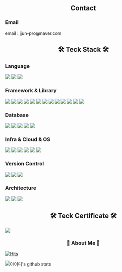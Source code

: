 <div align="left">

<h2 align="center">Contact</h2>

<h3 align="left">Email</h2>

<p align="left">
  email : jjun-pro@naver.com
</p>

<h2 align="center">🛠 Teck Stack 🛠</h2>
  
<h3 align="left">Language</h2>
<p align="left">
  <img src="https://img.shields.io/badge/Java-007396?style=flat&logo=Java&logoColor=white"/>
  <img src="https://img.shields.io/badge/PHP-627eb4?style=flat&logo=php&logoColor=white"/>
  <img src="https://img.shields.io/badge/JavaScript-F7DF1E?style=flat&logo=JavaScript&logoColor=white"/>
</p>
  
<h3 align="left">Framework & Library</h3>
<p align="left">
  <img src="https://img.shields.io/badge/Spring-6aae3d?style=flat&logo=Spring&logoColor=white"/>
  <img src="https://img.shields.io/badge/SpringBoot-6aae3d?style=flat&logo=Springboot&logoColor=white"/>
  <img src="https://img.shields.io/badge/JPA-6aae3d?style=flat&logo=Spring&logoColor=white"/>
  <img src="https://img.shields.io/badge/QueryDSL-6aae3d?style=flat&logo=Spring&logoColor=white"/>
  <img src="https://img.shields.io/badge/WebFlux-6aae3d?style=flat&logo=Spring&logoColor=white"/>
  <img src="https://img.shields.io/badge/MonoFlux-6aae3d?style=flat&logo=Spring&logoColor=white"/>
  <img src="https://img.shields.io/badge/Reactor-6aae3d?style=flat&logo=Spring&logoColor=white"/>
  <img src="https://img.shields.io/badge/WebSocket-6aae3d?style=flat&logo=Spring&logoColor=white"/>
  <img src="https://img.shields.io/badge/SpringSecurity-6aae3d?style=flat&logo=SpringSecurity&logoColor=white"/>
  
  <img src="https://img.shields.io/badge/Lalavel-f82c20?style=flat&logo=laravel&logoColor=white"/>
  <img src="https://img.shields.io/badge/React-01d3f7?style=flat&logo=react&logoColor=white"/>
  <img src="https://img.shields.io/badge/Redux-7942be?style=flat&logo=redux&logoColor=white"/>
  <img src="https://img.shields.io/badge/Router-f24746?style=flat&logo=ReactRouter&logoColor=white"/>
</p>

<h3 align="left">Database</h3>
<p align="left">
  <img src="https://img.shields.io/badge/MySQL-005e87?style=flat&logo=mysql&logoColor=white"/>
  <img src="https://img.shields.io/badge/PostgreSQL-2e5d8e?style=flat&logo=postgresql&logoColor=white"/>
  <img src="https://img.shields.io/badge/Redis-d2281e?style=flat&logo=redis&logoColor=white"/>
  <img src="https://img.shields.io/badge/Netty-585e6c?style=flat&logo=Netty&logoColor=white"/>
  <img src="https://img.shields.io/badge/MongoDB-19a64e?style=flat&logo=mongodb&logoColor=white"/>
</p>
  
<h3 align="left">Infra & Cloud & OS</h3>
<p align="left">
  <img src="https://img.shields.io/badge/Kubernetes-3069df?style=flat&logo=Kubernetes&logoColor=white"/>
  <img src="https://img.shields.io/badge/Docker-2193e7?style=flat&logo=docker&logoColor=white"/>
  <img src="https://img.shields.io/badge/AmazonCloud-ff9900?style=flat&logo=amazon&logoColor=black"/>
  <img src="https://img.shields.io/badge/OracleCloud-c53d27?style=flat&logo=oracle&logoColor=white"/>
  <img src="https://img.shields.io/badge/MacOS-333333?style=flat&logo=apple&logoColor=white"/>
  <img src="https://img.shields.io/badge/Linux-f8c107?style=flat&logo=linux&logoColor=black"/>
</p>

<h3 align="left">Version Control</h3>
<p align="left">
  <img src="https://img.shields.io/badge/GitHub-gray?style=flat&logo=GitHub&logoColor=black"/>
  <img src="https://img.shields.io/badge/Git-blue?style=flat&logo=Git&logoColor=F05032"/>
  <img src="https://img.shields.io/badge/SourceTree-2684ff?style=flat&logo=sourcetree&logoColor=white"/>
</p>
  
<h3 align="left">Architecture</h3>
<p align="left">
  <img src="https://img.shields.io/badge/MicroServiceArchitecture(MSA)-3386df?style=flat&logo=msa&logoColor=white"/>
  <img src="https://img.shields.io/badge/MVC-3386df?style=flat&logo=mvc&logoColor=white"/>
  <img src="https://img.shields.io/badge/HexagonalArchitecture(DDD)-3386df?style=flat&logo=ddd&logoColor=white"/>
</p>

<h2 align="center">🛠 Teck Certificate 🛠</h2>
<p align="left">
  <a href="https://www.credly.com/users/username.b7786004/badges" target=black>
    <img src="https://images.credly.com/size/140x140/images/b9feab85-1a43-4f6c-99a5-631b88d5461b/image.png"/>
  </a>
</p>
  
<h3 align="center"> 🎳 About Me 🎳 </h3>
<p align="left">
</p>

[![Hits](https://hits.seeyoufarm.com/api/count/incr/badge.svg?url=https%3A%2F%2Fgithub.com%2Falalstjr&count_bg=%2379C83D&title_bg=%23555555&icon=&icon_color=%23E7E7E7&title=hits&edge_flat=false)](https://hits.seeyoufarm.com)
  
  
![아이디's github stats](https://github-readme-stats.vercel.app/api?username=alalstjr&show_icons=true)
</div>
